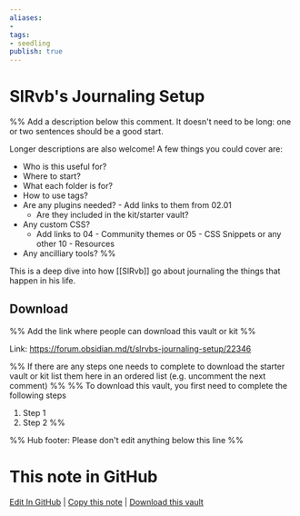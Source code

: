 ```yaml
---
aliases: 
- 
tags:
- seedling
publish: true
---
```


# SlRvb's Journaling Setup

%% Add a description below this comment. It doesn't need to be long: one or two sentences should be a good start. 

Longer descriptions are also welcome! A few things you could cover are: 
- Who is this useful for?
- Where to start?
- What each folder is for?
- How to use tags?
- Are any plugins needed? - Add links to them from 02.01
	- Are they included in the kit/starter vault?
- Any custom CSS? 
	- Add links to 04 - Community themes or 05 - CSS Snippets or any other 10 - Resources
- Any ancilliary tools?
%%

This is a deep dive into how [[SlRvb]] go about journaling the things that happen in his life.

## Download 

%% Add the link where people can download this vault or kit %%

Link: https://forum.obsidian.md/t/slrvbs-journaling-setup/22346

%% If there are any steps one needs to complete to download the starter vault or kit list them here in an ordered list (e.g. uncomment the next comment)
%%
%% To download this vault, you first need to complete the following steps
1. Step 1
2. Step 2
%%

%% Hub footer: Please don't edit anything below this line %%

# This note in GitHub

<span class="git-footer">[Edit In GitHub](https://github.dev/obsidian-community/obsidian-hub/blob/main/03%20-%20Showcases%20%26%20Templates/Vaults/SlRvb%27s%20Journaling%20Setup.md "git-hub-edit-note") | [Copy this note](https://raw.githubusercontent.com/obsidian-community/obsidian-hub/main/03%20-%20Showcases%20%26%20Templates/Vaults/SlRvb%27s%20Journaling%20Setup.md "git-hub-copy-note") | [Download this vault](https://github.com/obsidian-community/obsidian-hub/archive/refs/heads/main.zip "git-hub-download-vault") </span>
